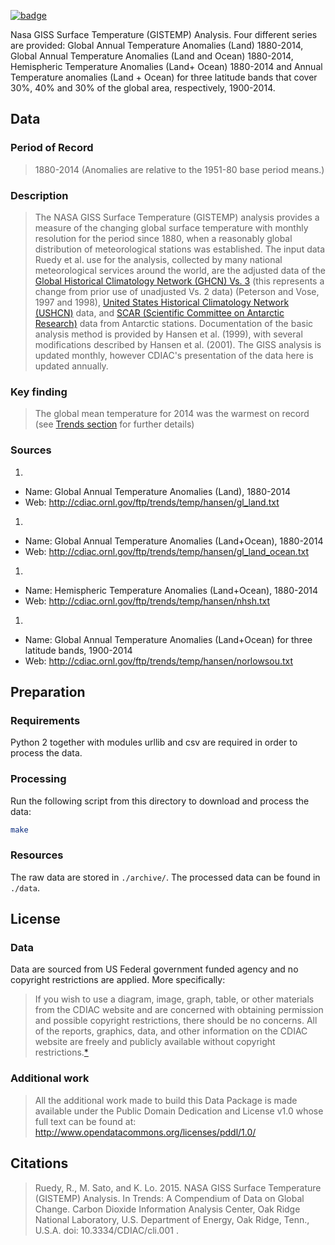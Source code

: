 <a className="gh-badge" href="https://datahub.io/core/global-temp-anomalies"><img src="https://badgen.net/badge/icon/View%20on%20datahub.io/orange?icon=https://datahub.io/datahub-cube-badge-icon.svg&label&scale=1.25" alt="badge" /></a>

Nasa GISS Surface Temperature (GISTEMP) Analysis. Four different series are provided: Global Annual Temperature Anomalies (Land) 1880-2014, Global Annual Temperature Anomalies (Land and Ocean) 1880-2014, Hemispheric Temperature Anomalies (Land+ Ocean) 1880-2014 and Annual Temperature anomalies (Land + Ocean) for three latitude bands that cover 30%, 40% and 30% of the global area, respectively, 1900-2014.

## Data

### Period of Record
> 1880-2014 (Anomalies are relative to the 1951-80 base period means.)

### Description

> The NASA GISS Surface Temperature (GISTEMP) analysis provides a measure of the changing global surface temperature with monthly resolution for the period since 1880, when a reasonably global distribution of meteorological stations was established. The input data Ruedy et al. use for the analysis, collected by many national meteorological services around the world, are the adjusted data of the [Global Historical Climatology Network (GHCN) Vs. 3](http://www.ncdc.noaa.gov/ghcnm/) (this represents a change from prior use of unadjusted Vs. 2 data) (Peterson and Vose, 1997 and 1998), [United States Historical Climatology Network (USHCN)](http://www.ncdc.noaa.gov/oa/climate/research/ushcn/) data, and [SCAR (Scientific Committee on Antarctic Research)](http://www.antarctica.ac.uk/met/READER/) data from Antarctic stations. Documentation of the basic analysis method is provided by Hansen et al. (1999), with several modifications described by Hansen et al. (2001). The GISS analysis is updated monthly, however CDIAC's presentation of the data here is updated annually.

### Key finding
> The global mean temperature for 2014 was the warmest on record (see [Trends section](http://cdiac.ornl.gov/trends/temp/hansen/hansen.html#trends) for further details)


### Sources

1. 
  * Name: Global Annual Temperature Anomalies (Land), 1880-2014
  * Web: http://cdiac.ornl.gov/ftp/trends/temp/hansen/gl_land.txt
1. 
  * Name: Global Annual Temperature Anomalies (Land+Ocean), 1880-2014
  * Web: http://cdiac.ornl.gov/ftp/trends/temp/hansen/gl_land_ocean.txt
1. 
  * Name: Hemispheric Temperature Anomalies (Land+Ocean), 1880-2014
  * Web: http://cdiac.ornl.gov/ftp/trends/temp/hansen/nhsh.txt
1. 
  * Name: Global Annual Temperature Anomalies (Land+Ocean) for three latitude bands, 1900-2014
  * Web: http://cdiac.ornl.gov/ftp/trends/temp/hansen/norlowsou.txt

## Preparation

### Requirements

Python 2 together with modules urllib and csv are required in order to process the data. 

### Processing

Run the following script from this directory to download and process the data:

```bash
make
```

### Resources

The raw data are stored in `./archive/`. The processed data can be found in `./data`.

## License

### Data

Data are sourced from US Federal government funded agency and no copyright restrictions are applied. More specifically:

> If you wish to use a diagram, image, graph, table, or other materials from the CDIAC website and are concerned with obtaining permission and possible copyright restrictions, there should be no concerns. All of the reports, graphics, data, and other information on the CDIAC website are freely and publicly available without copyright restrictions.[*][permissions]

### Additional work

> All the additional work made to build this Data Package is made available under the Public Domain Dedication and License v1.0 whose full text can be found at: http://www.opendatacommons.org/licenses/pddl/1.0/

## Citations

> Ruedy, R., M. Sato, and K. Lo. 2015. NASA GISS Surface Temperature (GISTEMP) Analysis. In Trends: A Compendium of Data on Global Change. Carbon Dioxide Information Analysis Center, Oak Ridge National Laboratory, U.S. Department of Energy, Oak Ridge, Tenn., U.S.A. doi: 10.3334/CDIAC/cli.001 .


[permissions]: http://cdiac.ornl.gov/permission.html
